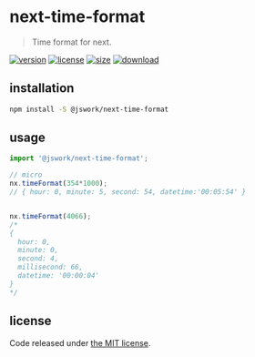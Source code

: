 # next-time-format
> Time format for next.

[![version][version-image]][version-url]
[![license][license-image]][license-url]
[![size][size-image]][size-url]
[![download][download-image]][download-url]

## installation
```bash
npm install -S @jswork/next-time-format
```

## usage
```js
import '@jswork/next-time-format';

// micro
nx.timeFormat(354*1000);
// { hour: 0, minute: 5, second: 54, datetime:'00:05:54' }


nx.timeFormat(4066);
/*
{
  hour: 0,
  minute: 0,
  second: 4,
  millisecond: 66,
  datetime: '00:00:04'
}
*/
```

## license
Code released under [the MIT license](https://github.com/afeiship/next-time-format/blob/master/LICENSE.txt).

[version-image]: https://img.shields.io/npm/v/@jswork/next-time-format
[version-url]: https://npmjs.org/package/@jswork/next-time-format

[license-image]: https://img.shields.io/npm/l/@jswork/next-time-format
[license-url]: https://github.com/afeiship/next-time-format/blob/master/LICENSE.txt

[size-image]: https://img.shields.io/bundlephobia/minzip/@jswork/next-time-format
[size-url]: https://github.com/afeiship/next-time-format/blob/master/dist/next-time-format.min.js

[download-image]: https://img.shields.io/npm/dm/@jswork/next-time-format
[download-url]: https://www.npmjs.com/package/@jswork/next-time-format
